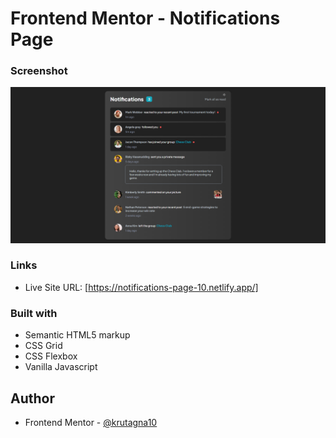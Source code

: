 # Frontend Mentor - Notifications Page

### Screenshot

![](Screenshot/Screenshot.png)

### Links

- Live Site URL: [https://notifications-page-10.netlify.app/]

### Built with

- Semantic HTML5 markup
- CSS Grid
- CSS Flexbox
- Vanilla Javascript

## Author
- Frontend Mentor - [@krutagna10](https://www.frontendmentor.io/profile/krutagna10)

